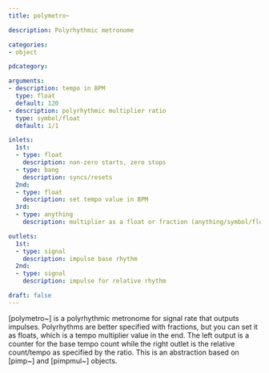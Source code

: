 ```yaml
---
title: polymetro~

description: Polyrhythmic metronome

categories:
- object

pdcategory:

arguments:
- description: tempo in BPM
  type: float
  default: 120
- description: polyrhythmic multiplier ratio
  type: symbol/float
  default: 1/1

inlets:
  1st:
  - type: float
    description: non-zero starts, zero stops
  - type: bang
    description: syncs/resets
  2nd:
  - type: float
    description: set tempo value in BPM
  3rd:
  - type: anything
    description: multiplier as a float or fraction (anything/symbol/float)

outlets:
  1st:
  - type: signal
    description: impulse base rhythm
  2nd:
  - type: signal
    description: impulse for relative rhythm

draft: false
---
```


[polymetro~] is a polyrhythmic metronome for signal rate that outputs impulses. Polyrhythms are better specified with fractions, but you can set it as floats, which is a tempo multiplier value in the end. The left output is a counter for the base tempo count while the right outlet is the relative count/tempo as specified by the ratio. This is an abstraction based on [pimp~] and [pimpmul~] objects.

